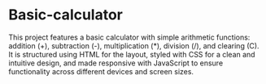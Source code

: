 # Basic-calculator

This project features a basic calculator with simple arithmetic functions: addition (+), subtraction (-), multiplication (*), division (/), and clearing (C). It is structured using HTML for the layout, styled with CSS for a clean and intuitive design, and made responsive with JavaScript to ensure functionality across different devices and screen sizes.

